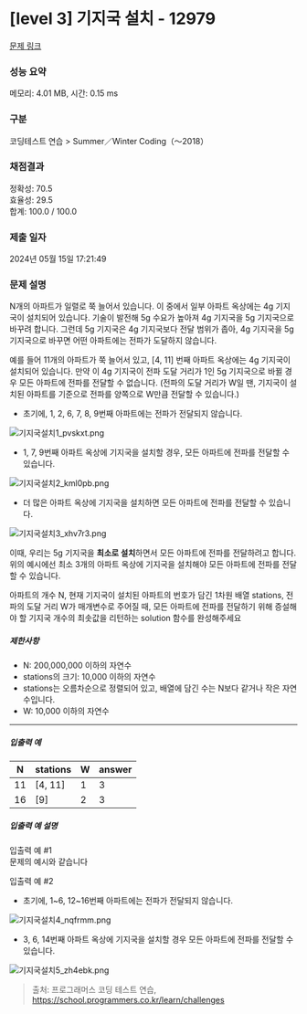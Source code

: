 # [level 3] 기지국 설치 - 12979 

[문제 링크](https://school.programmers.co.kr/learn/courses/30/lessons/12979) 

### 성능 요약

메모리: 4.01 MB, 시간: 0.15 ms

### 구분

코딩테스트 연습 > Summer／Winter Coding（～2018）

### 채점결과

정확성: 70.5<br/>효율성: 29.5<br/>합계: 100.0 / 100.0

### 제출 일자

2024년 05월 15일 17:21:49

### 문제 설명

<p>N개의 아파트가 일렬로 쭉 늘어서 있습니다. 이 중에서 일부 아파트 옥상에는 4g 기지국이 설치되어 있습니다. 기술이 발전해 5g 수요가 높아져 4g 기지국을 5g 기지국으로 바꾸려 합니다. 그런데 5g 기지국은 4g 기지국보다 전달 범위가 좁아, 4g 기지국을 5g 기지국으로 바꾸면 어떤 아파트에는 전파가 도달하지 않습니다.</p>

<p>예를 들어 11개의 아파트가 쭉 늘어서 있고, [4, 11] 번째 아파트 옥상에는 4g 기지국이 설치되어 있습니다. 만약 이 4g 기지국이 전파 도달 거리가 1인 5g 기지국으로 바뀔 경우 모든 아파트에 전파를 전달할 수 없습니다. (전파의 도달 거리가 W일 땐, 기지국이 설치된 아파트를 기준으로 전파를 양쪽으로 W만큼 전달할 수 있습니다.)</p>

<ul>
<li>초기에, 1, 2, 6, 7, 8, 9번째 아파트에는 전파가 전달되지 않습니다.</li>
</ul>

<p><img src="https://grepp-programmers.s3.ap-northeast-2.amazonaws.com/files/production/fcb45e06-ebb2-4d93-98cc-b6203185e933/%E1%84%80%E1%85%B5%E1%84%8C%E1%85%B5%E1%84%80%E1%85%AE%E1%86%A8%E1%84%89%E1%85%A5%E1%86%AF%E1%84%8E%E1%85%B51_pvskxt.png" title="" alt="기지국설치1_pvskxt.png"></p>

<ul>
<li>1, 7, 9번째 아파트 옥상에 기지국을 설치할 경우, 모든 아파트에 전파를 전달할 수 있습니다.</li>
</ul>

<p><img src="https://grepp-programmers.s3.ap-northeast-2.amazonaws.com/files/production/dd31ddb8-f50d-404c-a6f5-8d6a1d88f620/%E1%84%80%E1%85%B5%E1%84%8C%E1%85%B5%E1%84%80%E1%85%AE%E1%86%A8%E1%84%89%E1%85%A5%E1%86%AF%E1%84%8E%E1%85%B52_kml0pb.png" title="" alt="기지국설치2_kml0pb.png"></p>

<ul>
<li>더 많은 아파트 옥상에 기지국을 설치하면 모든 아파트에 전파를 전달할 수 있습니다.</li>
</ul>

<p><img src="https://grepp-programmers.s3.ap-northeast-2.amazonaws.com/files/production/f5801b12-f683-422d-b26f-5e23e72915dc/%E1%84%80%E1%85%B5%E1%84%8C%E1%85%B5%E1%84%80%E1%85%AE%E1%86%A8%E1%84%89%E1%85%A5%E1%86%AF%E1%84%8E%E1%85%B53_xhv7r3.png" title="" alt="기지국설치3_xhv7r3.png"></p>

<p>이때, 우리는 5g 기지국을 <strong>최소로 설치</strong>하면서 모든 아파트에 전파를 전달하려고 합니다. 위의 예시에선 최소 3개의 아파트 옥상에 기지국을 설치해야 모든 아파트에 전파를 전달할 수 있습니다.</p>

<p>아파트의 개수 N, 현재 기지국이 설치된 아파트의 번호가 담긴 1차원 배열 stations, 전파의 도달 거리 W가 매개변수로 주어질 때, 모든 아파트에 전파를 전달하기 위해 증설해야 할 기지국 개수의 최솟값을 리턴하는 solution 함수를 완성해주세요</p>

<h5>제한사항</h5>

<ul>
<li>N: 200,000,000 이하의 자연수</li>
<li>stations의 크기: 10,000 이하의 자연수</li>
<li>stations는 오름차순으로 정렬되어 있고, 배열에 담긴 수는 N보다 같거나 작은 자연수입니다.</li>
<li>W: 10,000 이하의 자연수</li>
</ul>

<hr>

<h5>입출력 예</h5>
<table class="table">
        <thead><tr>
<th>N</th>
<th>stations</th>
<th>W</th>
<th>answer</th>
</tr>
</thead>
        <tbody><tr>
<td>11</td>
<td>[4, 11]</td>
<td>1</td>
<td>3</td>
</tr>
<tr>
<td>16</td>
<td>[9]</td>
<td>2</td>
<td>3</td>
</tr>
</tbody>
      </table>
<h5>입출력 예 설명</h5>

<p>입출력 예 #1<br>
문제의 예시와 같습니다</p>

<p>입출력 예 #2</p>

<ul>
<li>초기에, 1~6, 12~16번째 아파트에는 전파가 전달되지 않습니다.</li>
</ul>

<p><img src="https://grepp-programmers.s3.ap-northeast-2.amazonaws.com/files/production/1d766102-f684-4643-bea2-02daea82e710/%E1%84%80%E1%85%B5%E1%84%8C%E1%85%B5%E1%84%80%E1%85%AE%E1%86%A8%E1%84%89%E1%85%A5%E1%86%AF%E1%84%8E%E1%85%B54_nqfrmm.png" title="" alt="기지국설치4_nqfrmm.png"></p>

<ul>
<li>3, 6, 14번째 아파트 옥상에 기지국을 설치할 경우 모든 아파트에 전파를 전달할 수 있습니다.</li>
</ul>

<p><img src="https://grepp-programmers.s3.ap-northeast-2.amazonaws.com/files/production/bc7d4fdb-cb48-4f45-b2eb-977cfb2c54dd/%E1%84%80%E1%85%B5%E1%84%8C%E1%85%B5%E1%84%80%E1%85%AE%E1%86%A8%E1%84%89%E1%85%A5%E1%86%AF%E1%84%8E%E1%85%B55_zh4ebk.png" title="" alt="기지국설치5_zh4ebk.png"></p>


> 출처: 프로그래머스 코딩 테스트 연습, https://school.programmers.co.kr/learn/challenges